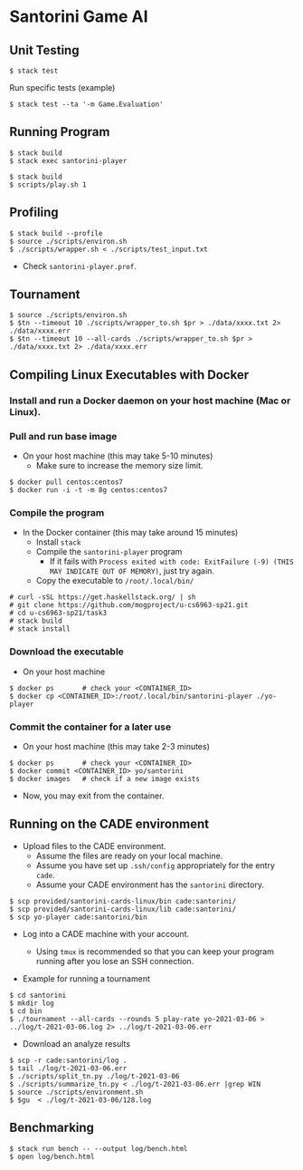# Santorini Game AI

## Unit Testing

```
$ stack test
```

Run specific tests (example)

```
$ stack test --ta '-m Game.Evaluation'
```

## Running Program

```
$ stack build
$ stack exec santorini-player
```

```
$ stack build
$ scripts/play.sh 1
```

## Profiling

```
$ stack build --profile
$ source ./scripts/environ.sh
$ ./scripts/wrapper.sh < ./scripts/test_input.txt
```

- Check `santorini-player.prof`.


## Tournament

```
$ source ./scripts/environ.sh
$ $tn --timeout 10 ./scripts/wrapper_to.sh $pr > ./data/xxxx.txt 2> ./data/xxxx.err
$ $tn --timeout 10 --all-cards ./scripts/wrapper_to.sh $pr > ./data/xxxx.txt 2> ./data/xxxx.err
```


## Compiling Linux Executables with Docker

### Install and run a Docker daemon on your host machine (Mac or Linux).

### Pull and run base image

- On your host machine (this may take 5-10 minutes)
  - Make sure to increase the memory size limit.

```
$ docker pull centos:centos7
$ docker run -i -t -m 8g centos:centos7
```

### Compile the program

- In the Docker container (this may take around 15 minutes)
  - Install `stack`
  - Compile the `santorini-player` program
    - If it fails with `Process exited with code: ExitFailure (-9) (THIS MAY INDICATE OUT OF MEMORY)`, just try again.
  - Copy the executable to `/root/.local/bin/`

```
# curl -sSL https://get.haskellstack.org/ | sh
# git clone https://github.com/mogproject/u-cs6963-sp21.git
# cd u-cs6963-sp21/task3
# stack build
# stack install
```

### Download the executable

- On your host machine

```
$ docker ps       # check your <CONTAINER_ID>
$ docker cp <CONTAINER_ID>:/root/.local/bin/santorini-player ./yo-player
```

### Commit the container for a later use

- On your host machine (this may take 2-3 minutes)

```
$ docker ps       # check your <CONTAINER_ID>
$ docker commit <CONTAINER_ID> yo/santorini
$ docker images   # check if a new image exists
```

- Now, you may exit from the container.

## Running on the CADE environment

- Upload files to the CADE environment.
  - Assume the files are ready on your local machine.
  - Assume you have set up `.ssh/config` appropriately for the entry `cade`.
  - Assume your CADE environment has the `santorini` directory.

```
$ scp provided/santorini-cards-linux/bin cade:santorini/
$ scp provided/santorini-cards-linux/lib cade:santorini/
$ scp yo-player cade:santorini/bin
```

- Log into a CADE machine with your account.
  - Using `tmux` is recommended so that you can keep your program running after you lose an SSH connection.

- Example for running a tournament

```
$ cd santorini
$ mkdir log
$ cd bin
$ ./tournament --all-cards --rounds 5 play-rate yo-2021-03-06 > ../log/t-2021-03-06.log 2> ../log/t-2021-03-06.err
```

- Download an analyze results

```
$ scp -r cade:santorini/log .
$ tail ./log/t-2021-03-06.err
$ ./scripts/split_tn.py ./log/t-2021-03-06
$ ./scripts/summarize_tn.py < ./log/t-2021-03-06.err |grep WIN
$ source ./scripts/environment.sh
$ $gu  < ./log/t-2021-03-06/128.log
```

## Benchmarking

```
$ stack run bench -- --output log/bench.html
$ open log/bench.html
```
